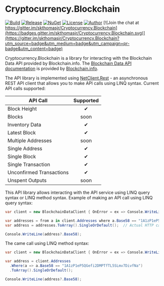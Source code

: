 # Cryptocurrency.Blockchain

[![Build](https://ci.appveyor.com/api/projects/status/y1rox466gbqe3j98?svg=true)](https://ci.appveyor.com/project/skthomasjr/cryptocurrency-blockchain)
[![Release](https://img.shields.io/github/release/skthomasjr/Cryptocurrency.Blockchain.svg?maxAge=2592000)](https://github.com/skthomasjr/Cryptocurrency.Blockchain/releases)
[![NuGet](https://img.shields.io/nuget/v/Cryptocurrency.Blockchain.svg)](https://www.nuget.org/packages/Cryptocurrency.Blockchain)
[![License](https://img.shields.io/github/license/skthomasjr/Cryptocurrency.Blockchain.svg?maxAge=2592000)](LICENSE.md)
[![Author](https://img.shields.io/badge/author-Scott%20K.%20Thomas%2C%20Jr.-blue.svg?maxAge=2592000)](https://www.linkedin.com/in/skthomasjr)
[![Join the chat at https://gitter.im/skthomasjr/Cryptocurrency.Blockchain](https://badges.gitter.im/skthomasjr/Cryptocurrency.Blockchain.svg)](https://gitter.im/skthomasjr/Cryptocurrency.Blockchain?utm_source=badge&utm_medium=badge&utm_campaign=pr-badge&utm_content=badge)

Cryptocurrency.Blockchain is a library for interacting with the Blockchain Data API provided by Blockchain.info. The [Blockchain Data API documentation](https://blockchain.info/api/blockchain_api) is provided by [Blockchain.info](https://blockchain.info).

The API library is implemented using [NetClient.Rest](https://github.com/skthomasjr/NetClient.Rest) - an asynchronous REST API client that allows you to make API calls using LINQ syntax. Current API calls supported:

API Call | Supported
--- | :---:
Block Height | ✔
Blocks | soon
Inventory Data | ✔
Latest Block | ✔
Multiple Addresses | soon
Single Address | ✔
Single Block | ✔
Single Transaction | ✔
Unconfirmed Transactions | ✔
Unspent Outputs | soon

This API library allows interacting with the API service using LINQ query syntax or LINQ method syntax. Example of making an API call using LINQ query syntax:
```c#
var client = new BlockchainDataClient { OnError = ex => Console.WriteLine(ex.Message) };

var addresses = from a in client.Addresses where a.Base58 == "1A1zP1eP5QGefi2DMPTfTL5SLmv7DivfNa" select a;
var address = addresses.ToArray().SingleOrDefault();  // Actual HTTP call not made until we enumerate here.

Console.WriteLine(address?.Base58);
```
The came call using LINQ method syntax:
```c#
var client = new BlockchainDataClient { OnError = ex => Console.WriteLine(ex.Message) };

var address = client.Addresses
  .Where(a => a.Base58 == "1A1zP1eP5QGefi2DMPTfTL5SLmv7DivfNa")
  .ToArray().SingleOrDefault();

Console.WriteLine(address?.Base58);
```
